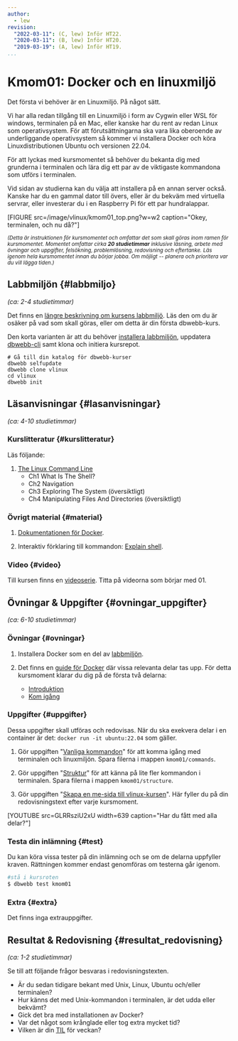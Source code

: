 ```yaml
---
author:
  - lew
revision:
  "2022-03-11": (C, lew) Inför HT22.
  "2020-03-11": (B, lew) Inför HT20.
  "2019-03-19": (A, lew) Inför HT19.
...
```


# Kmom01: Docker och en linuxmiljö

Det första vi behöver är en Linuxmiljö. På något sätt.

Vi har alla redan tillgång till en Linuxmiljö i form av Cygwin eller WSL för windows, terminalen på en Mac, eller kanske har du rent av redan Linux som operativsystem. För att förutsättningarna ska vara lika oberoende av underliggande operativsystem så kommer vi installera Docker och köra Linuxdistributionen Ubuntu och versionen 22.04.

För att lyckas med kursmomentet så behöver du bekanta dig med grunderna i terminalen och lära dig ett par av de viktigaste kommandona som utförs i terminalen.

Vid sidan av studierna kan du välja att installera på en annan server också. Kanske har du en gammal dator till övers, eller är du bekväm med virtuella servrar, eller investerar du i en Raspberry Pi för ett par hundralappar.

<!--more-->

[FIGURE src=/image/vlinux/kmom01_top.png?w=w2 caption="Okey, terminalen, och nu då?"]

<small><i>(Detta är instruktionen för kursmomentet och omfattar det som skall göras inom ramen för kursmomentet. Momentet omfattar cirka **20 studietimmar** inklusive läsning, arbete med övningar och uppgifter, felsökning, problemlösning, redovisning och eftertanke. Läs igenom hela kursmomentet innan du börjar jobba. Om möjligt -- planera och prioritera var du vill lägga tiden.)</i></small>

## Labbmiljön {#labbmiljo}

_(ca: 2-4 studietimmar)_

Det finns en [längre beskrivning om kursens labbmiljö](./../installera-labbmiljo). Läs den om du är osäker på vad som skall göras, eller om detta är din första dbwebb-kurs.

Den korta varianten är att du behöver [installera labbmiljön](./../labbmiljo), uppdatera [dbwebb-cli](dbwebb-cli) samt klona och initiera kursrepot.

```text
# Gå till din katalog för dbwebb-kurser
dbwebb selfupdate
dbwebb clone vlinux
cd vlinux
dbwebb init
```

## Läsanvisningar {#lasanvisningar}

_(ca: 4-10 studietimmar)_

### Kurslitteratur {#kurslitteratur}

Läs följande:

1. [The Linux Command Line](kunskap/boken-the-linux-command-line)
   - Ch1 What Is The Shell?
   - Ch2 Navigation
   - Ch3 Exploring The System (översiktligt)
   - Ch4 Manipulating Files And Directories (översiktligt)

### Övrigt material {#material}

1. [Dokumentationen för Docker](https://docs.docker.com/).

1. Interaktiv förklaring till kommandon: [Explain shell](https://explainshell.com/).

### Video {#video}

Till kursen finns en [videoserie](https://www.youtube.com/playlist?list=PLKtP9l5q3ce_XueavhyZ_udFDLVFaoVo5). Titta på videorna som börjar med 01.

## Övningar & Uppgifter {#ovningar_uppgifter}

_(ca: 6-10 studietimmar)_

### Övningar {#ovningar}

1. Installera Docker som en del av [labbmiljön](kunskap/installera-virtualiseringsmiljon-docker).

1. Det finns en [guide för Docker](guide/docker) där vissa relevanta delar tas upp. För detta kursmoment klarar du dig på de första två delarna:

   - [Introduktion](guide/docker/introduktion)
   - [Kom igång](guide/docker/kom-igang)

### Uppgifter {#uppgifter}

Dessa uppgifter skall utföras och redovisas. När du ska exekvera delar i en container är det: `docker run -it ubuntu:22.04` som gäller.

1. Gör uppgiften "[Vanliga kommandon](uppgift/vanliga-kommandon)" för att komma igång med terminalen och linuxmiljön. Spara filerna i mappen `kmom01/commands`.

1. Gör uppgiften "[Struktur](uppgift/struktur)" för att känna på lite fler kommandon i terminalen. Spara filerna i mappen `kmom01/structure`.

1. Gör uppgiften "[Skapa en me-sida till vlinux-kursen](uppgift/skapa-en-me-sida-till-vlinux-kursen)". Här fyller du på din redovisningstext efter varje kursmoment.

[YOUTUBE src=GLRRsziU2xU width=639 caption="Har du fått med alla delar?"]

### Testa din inlämning {#test}

Du kan köra vissa tester på din inlämning och se om de delarna uppfyller kraven. Rättningen kommer endast genomföras om testerna går igenom.

```bash
#stå i kursroten
$ dbwebb test kmom01
```

### Extra {#extra}

Det finns inga extrauppgifter.

## Resultat & Redovisning {#resultat_redovisning}

_(ca: 1-2 studietimmar)_

<!-- Läs [instruktionen om hur du skall redovisa](./../redovisa). -->

Se till att följande frågor besvaras i redovisningstexten.

- Är du sedan tidigare bekant med Unix, Linux, Ubuntu och/eller terminalen?
- Hur känns det med Unix-kommandon i terminalen, är det udda eller bekvämt?
- Gick det bra med installationen av Docker?
- Var det något som krånglade eller tog extra mycket tid?
- Vilken är din [TIL](https://dictionary.cambridge.org/dictionary/english/til) för veckan?
